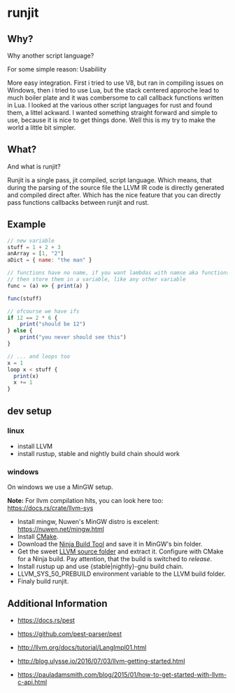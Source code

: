 # runjit

## Why?

Why another script language?

For some simple reason: Usabiliity

More easy integration. First i tried to use V8, but ran in compiling issues on Windows, then i tried to
use Lua, but the stack centered approche lead to much boiler plate and it was combersome to call callback functions written in Lua.
I looked at the various other script languages for rust and found them, a littel ackward.
I wanted something straight forward and simple to use, because it is nice to get things done.
Well this is my try to make the world a little bit simpler.

## What?

And what is runjit?

Runjit is a single pass, jit compiled, script language.
Which means, that during the parsing of the source file the LLVM IR code is
directly generated and compiled direct after. Which has the nice feature that
you can directly pass functions callbacks between runjit and rust.

## Example

```js
// new variable
stuff = 1 + 2 + 3
anArray = [1, "2"]
aDict = { name: "the man" }

// functions have no name, if you want lambdas with namse aka functions,
// then store them in a variable, like any other variable
func = (a) => { print(a) }

func(stuff)

// ofcourse we have ifs
if 12 == 2 * 6 {
    print("should be 12")
} else {
    print("you never should see this")
}

// ... and loops too
x = 1
loop x < stuff {
  print(x)
  x += 1
}

```

## dev setup

### linux

+ install LLVM
+ install rustup, stable and nightly build chain should work

### windows

On windows we use a MinGW setup.

**Note:** For llvm compilation hits, you can look here too: https://docs.rs/crate/llvm-sys

+ Install mingw, Nuwen's MinGW distro is excelent: https://nuwen.net/mingw.html
+ Install [CMake](https://cmake.org/download/).
+ Download the [Ninja Build Tool](https://ninja-build.org/) and save it in MinGW's bin folder.
+ Get the sweet [LLVM source folder](http://releases.llvm.org/download.html) and extract it.
  Configure with CMake for a Ninja build. Pay attention, that the build is switched to *release*.
+ Install rustup up and use {stable|nightly}-gnu build chain.
+ LLVM_SYS_50_PREBUILD environment variable to the LLVM build folder.
+ Finaly build runjit.

## Additional Information

+ https://docs.rs/pest
+ https://github.com/pest-parser/pest

+ http://llvm.org/docs/tutorial/LangImpl01.html
+ http://blog.ulysse.io/2016/07/03/llvm-getting-started.html
+ https://pauladamsmith.com/blog/2015/01/how-to-get-started-with-llvm-c-api.html
